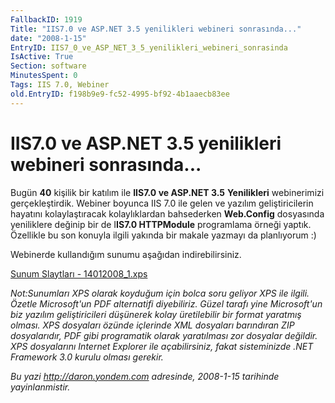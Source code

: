 ```yaml
---
FallbackID: 1919
Title: "IIS7.0 ve ASP.NET 3.5 yenilikleri webineri sonrasında..."
date: "2008-1-15"
EntryID: IIS7_0_ve_ASP_NET_3_5_yenilikleri_webineri_sonrasinda
IsActive: True
Section: software
MinutesSpent: 0
Tags: IIS 7.0, Webiner
old.EntryID: f198b9e9-fc52-4995-bf92-4b1aaecb83ee
---
```

# IIS7.0 ve ASP.NET 3.5 yenilikleri webineri sonrasında...
Bugün **40** kişilik bir katılım ile **IIS7.0 ve ASP.NET 3.5**
**Yenilikleri** webinerimizi gerçekleştirdik. Webiner boyunca IIS 7.0
ile gelen ve yazılım geliştiricilerin hayatını kolaylaştıracak
kolaylıklardan bahsederken **Web.Config** dosyasında yeniliklere değinip
bir de I**IS7.0 HTTPModule** programlama örneği yaptık. Özellikle bu son
konuyla ilgili yakında bir makale yazmayı da planlıyorum :)

Webinerde kullandığım sunumu aşağıdan indirebilirsiniz.

[Sunum Slaytları -
14012008\_1.xps](media/IIS7_0_ve_ASP_NET_3_5_yenilikleri_webineri_sonrasinda/14012008_1.xps)

*Not:Sunumları XPS olarak koyduğum için bolca soru geliyor XPS ile
ilgili. Özetle Microsoft'un PDF alternatifi diyebiliriz. Güzel tarafı
yine Microsoft'un biz yazılım geliştiricileri düşünerek kolay
üretilebilir bir format yaratmış olması. XPS dosyaları özünde içlerinde
XML dosyaları barındıran ZIP dosyalarıdır, PDF gibi programatik olarak
yaratılması zor dosyalar değildir. XPS dosyalarını Internet Explorer ile
açabilirsiniz, fakat sisteminizde .NET Framework 3.0 kurulu olması
gerekir.*



*Bu yazi http://daron.yondem.com adresinde, 2008-1-15 tarihinde yayinlanmistir.*
